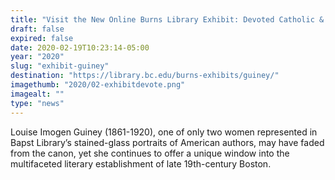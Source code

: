 ```yaml
---
title: "Visit the New Online Burns Library Exhibit: Devoted Catholic & Determined Writer"
draft: false
expired: false
date: 2020-02-19T10:23:14-05:00
year: "2020"
slug: "exhibit-guiney"
destination: "https://library.bc.edu/burns-exhibits/guiney/"
imagethumb: "2020/02-exhibitdevote.png"
imagealt: ""
type: "news"
---
```


Louise Imogen Guiney (1861-1920), one of only two women represented in Bapst Library’s stained-glass portraits of American authors, may have faded from the canon, yet she continues to offer a unique window into the multifaceted literary establishment of late 19th-century Boston.